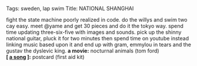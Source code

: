 Tags: sweden, lap swim
Title: NATIONAL SHANGHAI
  
fight the state machine poorly realized in code. do the willys and swim two cay easy. meet @yame and get 30 pieces and do it the tokyo way. spend time updating three-six-five with images and sounds. pick up the shinny national guitar, pluck it for two minutes then spend time on youtube instead linking music based upon it and end up with gram, emmylou in tears and the gustav the dyslevic king.
**a movie:** nocturnal animals (tom ford)  
**[ [a song](https://open.spotify.com/track/4rqTyffvee97Jfa7HEm037) ]:** postcard (first aid kit)